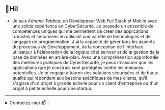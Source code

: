 ## 👋Hi!

- Je suis *Adnane Tebbaa*, un Développeur Web Full Stack et Mobile avec une solide expérience en CyberSécurité. Je possède un ensemble de compétences uniques qui me permettent de créer des applications robustes et sécurisées en utilisant une variété de technologies et de langages de programmation. J'ai la capacité de gérer tous les aspects du processus de Développement, de la conception de l'interface utilisateur à l'élaboration de la logique côté serveur et de la gestion de la base de données en arrière-plan. Avec une compréhension approfondie des meilleures pratiques de CyberSécurité, je peux m'assurer que les applications que je construis sont protégées contre les menaces potentielles. Je m'engage à fournir des solutions sécurisées et de haute qualité qui répondent aux besoins spécifiques de mes clients, qu'il s'agisse d'un projet à grande échelle pour un client d'entreprise ou d'un projet à petite échelle pour une startup.

***

<details>
<summary>Contactez-moi 📬 : </summary>
<br> 
<a href="https://www.linkedin.com/in/adnane-tba/">
  <img align="left" alt="Adnane's Linked-in" width="22px" src="https://raw.githubusercontent.com/peterthehan/peterthehan/master/assets/linkedin.svg" />
</a>
</details>
